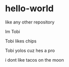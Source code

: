 # hello-world
like any other repository

Im Tobi

Tobi likes chips


Tobi yolos cuz hes a pro




i dont like tacos on the moon
